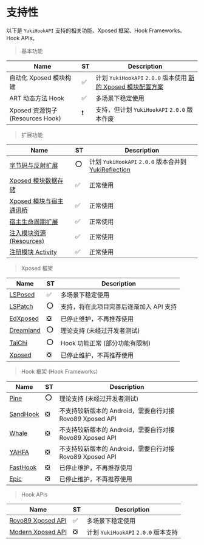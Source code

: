# 支持性

以下是 `YukiHookAPI` 支持的相关功能、Xposed 框架、Hook Frameworks、Hook APIs。

> 基本功能

| Name                             | ST  | Description                                                                                                     |
| -------------------------------- | --- | --------------------------------------------------------------------------------------------------------------- |
| 自动化 Xposed 模块构建           | ✅   | 计划 `YukiHookAPI` `2.0.0` 版本使用 [新的 Xposed 模块配置方案](https://github.com/fankes/YukiHookAPI/issues/49) |
| ART 动态方法 Hook                | ✅   | 多场景下稳定使用                                                                                                |
| Xposed 资源钩子 (Resources Hook) | ❗   | 支持，但计划 `YukiHookAPI` `2.0.0` 版本作废                                                                     |

> 扩展功能

| Name                                                                                   | ST  | Description                                                                                      |
| -------------------------------------------------------------------------------------- | --- | ------------------------------------------------------------------------------------------------ |
| [字节码与反射扩展](../api/special-features/reflection)                                 | ⭕   | 计划 `YukiHookAPI` `2.0.0` 版本合并到 [YukiReflection](https://github.com/fankes/YukiReflection) |
| [Xposed 模块数据存储](../api/special-features/xposed-storage)                          | ✅   | 正常使用                                                                                         |
| [Xposed 模块与宿主通讯桥](../api/special-features/xposed-channel)                      | ✅   | 正常使用                                                                                         |
| [宿主生命周期扩展](../api/special-features/host-lifecycle)                             | ✅   | 正常使用                                                                                         |
| [注入模块资源 (Resources)](../api/special-features/host-inject#注入模块资源-resources) | ✅   | 正常使用                                                                                         |
| [注册模块 Activity](../api/special-features/host-inject#注册模块-activity)             | ✅   | 正常使用                                                                                         |

> Xposed 框架

| Name                                                 | ST  | Description                             |
| ---------------------------------------------------- | --- | --------------------------------------- |
| [LSPosed](https://github.com/LSPosed/LSPosed)        | ✅   | 多场景下稳定使用                        |
| [LSPatch](https://github.com/LSPosed/LSPatch)        | ⭕   | 支持，将在此项目完善后逐渐加入 API 支持 |
| [EdXposed](https://github.com/ElderDrivers/EdXposed) | ❎   | 已停止维护，不再推荐使用                |
| [Dreamland](https://github.com/canyie/Dreamland)     | ⭕   | 理论支持 (未经过开发者测试)             |
| [TaiChi](https://github.com/taichi-framework/TaiChi) | ⭕   | Hook 功能正常 (部分功能有限制)          |
| [Xposed](https://github.com/rovo89/Xposed)           | ❎   | 已停止维护，不再推荐使用                |

> Hook 框架 (Hook Frameworks)

| Name                                                      | ST  | Description                                              |
| --------------------------------------------------------- | --- | -------------------------------------------------------- |
| [Pine](https://github.com/canyie/pine)                    | ⭕   | 理论支持 (未经过开发者测试)                              |
| [SandHook](https://github.com/asLody/SandHook)            | ❎   | 不支持较新版本的 Android，需要自行对接 Rovo89 Xposed API |
| [Whale](https://github.com/asLody/whale)                  | ❎   | 不支持较新版本的 Android，需要自行对接 Rovo89 Xposed API |
| [YAHFA](https://github.com/PAGalaxyLab/YAHFA)             | ❎   | 不支持较新版本的 Android，需要自行对接 Rovo89 Xposed API |
| [FastHook](https://github.com/turing-technician/FastHook) | ❎   | 已停止维护，不再推荐使用                                 |
| [Epic](https://github.com/tiann/epic)                     | ❎   | 已停止维护，不再推荐使用                                 |

> Hook APIs

| Name                                              | ST  | Description                         |
| ------------------------------------------------- | --- | ----------------------------------- |
| [Rovo89 Xposed API](https://api.xposed.info/)     | ✅   | 多场景下稳定使用                    |
| [Modern Xposed API](https://github.com/libxposed) | ❎   | 计划 `YukiHookAPI` `2.0.0` 版本支持 |